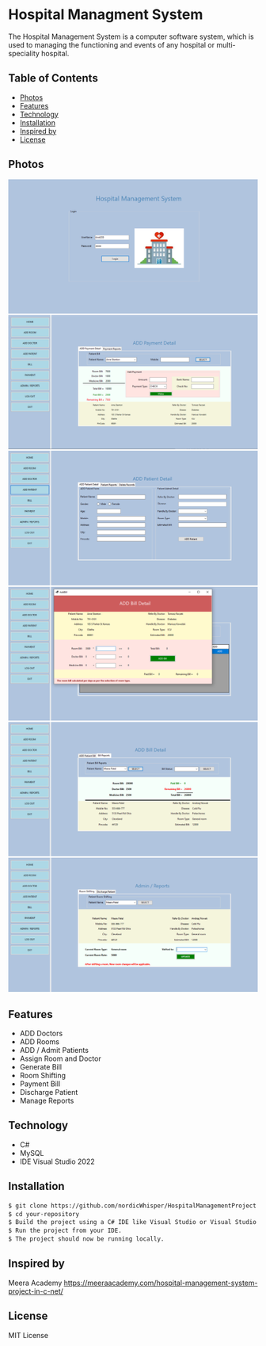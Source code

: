 # Hospital Managment System

The Hospital Management System is a computer software system, which is used to managing the functioning and events of any hospital or multi-speciality hospital.

## Table of Contents

- [Photos](#photos)
- [Features](#features)
- [Technology](#technology)
- [Installation](#installation)
- [Inspired by](#inspiredby)
- [License](#license)

## Photos

![Photo1](./hospital__readme__img/Screenshot%202023-10-10%20200554.png)
![Photo2](./hospital__readme__img/Screenshot%202023-10-19%20010120.png)
![Photo3](./hospital__readme__img/Screenshot%202023-10-10%20200708.png)
![Photo4](./hospital__readme__img/Screenshot%202023-10-10%20200747.png)
![Photo5](./hospital__readme__img/Screenshot%202023-10-10%20200811.png)
![Photo6](./hospital__readme__img/Screenshot%202023-10-19%20010215.png)

## Features

- ADD Doctors
- ADD Rooms
- ADD / Admit Patients
- Assign Room and Doctor
- Generate Bill
- Room Shifting
- Payment Bill
- Discharge Patient
- Manage Reports

## Technology

- C#
- MySQL
- IDE Visual Studio 2022

## Installation

```bash
$ git clone https://github.com/nordicWhisper/HospitalManagementProject.git
$ cd your-repository
$ Build the project using a C# IDE like Visual Studio or Visual Studio Code.
$ Run the project from your IDE.
$ The project should now be running locally.
```

## Inspired by

Meera Academy
https://meeraacademy.com/hospital-management-system-project-in-c-net/

## License

MIT License
